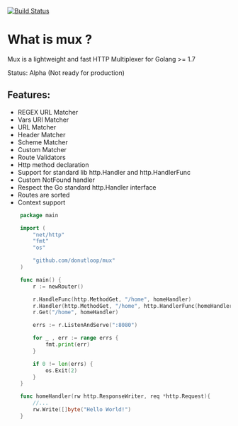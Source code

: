 [![Build Status](https://travis-ci.org/donutloop/mux.svg?branch=master)](https://travis-ci.org/donutloop/mux)

# What is mux ?

Mux is a lightweight and fast HTTP Multiplexer for Golang >= 1.7

Status: Alpha (Not ready for production)

## Features:

* REGEX URL Matcher
* Vars URl Matcher
* URL Matcher
* Header Matcher
* Scheme Matcher 
* Custom Matcher
* Route Validators 
* Http method declaration
* Support for standard lib http.Handler and http.HandlerFunc
* Custom NotFound handler
* Respect the Go standard http.Handler interface
* Routes are sorted
* Context support

```go
    package main

    import (
        "net/http"
        "fmt"
        "os"

        "github.com/donutloop/mux"
    )

    func main() {
        r := newRouter()

        r.HandleFunc(http.MethodGet, "/home", homeHandler)
        r.Handler(http.MethodGet, "/home", http.HandlerFunc(homeHandler)
        r.Get("/home", homeHandler)

        errs := r.ListenAndServe(":8080")

        for _ , err := range errs {
            fmt.print(err)
        }

        if 0 != len(errs) {
            os.Exit(2)
        }
    }

    func homeHandler(rw http.ResponseWriter, req *http.Request){
        //...
        rw.Write([]byte("Hello World!")
    }
```